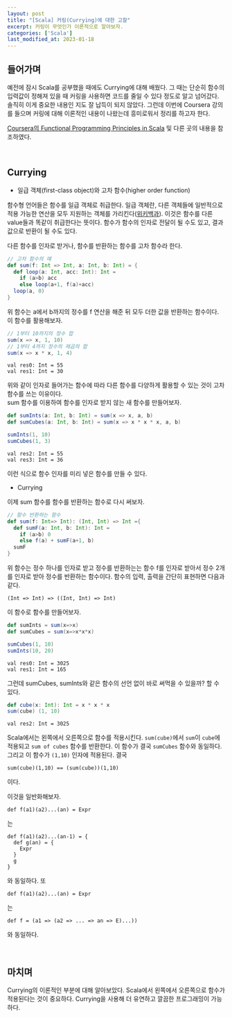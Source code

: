 ```yaml
---
layout: post
title: "[Scala] 커링(Currying)에 대한 고찰"
excerpt: 커링이 무엇인가 이론적으로 알아보자.
categories: ['Scala']
last_modified_at: 2023-01-18
---
```


## 들어가며

예전에 잠시 Scala를 공부했을 때에도 Currying에 대해 배웠다. 그 때는 단순히 함수의 입력값이 정해져 있을 때 커링을 사용하면 코드를 줄일 수 있다 정도로 알고 넘어갔다. 솔직히 이게 중요한 내용인 지도 잘 납득이 되지 않았다. 그런데 이번에 Coursera 강의를 들으며 커링에 대해 이론적인 내용이 나왔는데 흥미로워서 정리를 하고자 한다.   

[Coursera의 Functional Programming Principles in Scala](https://www.coursera.org/learn/scala2-functional-programming) 및 다른 곳의 내용을 참조하였다.

<br/>

## Currying

- 일급 객체(first-class object)와 고차 함수(higher order function)

함수형 언어들은 함수를 일급 객체로 취급한다. 일급 객체란, 다른 객체들에 일반적으로 적용 가능한 연산을 모두 지원하는 객체를 가리킨다([위키백과](https://ko.wikipedia.org/wiki/%EC%9D%BC%EA%B8%89_%EA%B0%9D%EC%B2%B4)). 이것은 함수를 다른 value들과 똑같이 취급한다는 뜻이다. 함수가 함수의 인자로 전달이 될 수도 있고, 결과값으로 반환이 될 수도 있다.   

다른 함수를 인자로 받거나, 함수를 반환하는 함수를 고차 함수라 한다.

```scala
// 고차 함수의 예
def sum(f: Int => Int, a: Int, b: Int) = {
  def loop(a: Int, acc: Int): Int =
    if (a>b) acc
    else loop(a+1, f(a)+acc)
  loop(a, 0)
}
```

위 함수는 a에서 b까지의 정수를 f 연산을 해준 뒤 모두 더한 값을 반환하는 함수이다. 이 함수를 활용해보자.

```scala
// 1부터 10까지의 정수 합
sum(x => x, 1, 10)
// 1부터 4까지 정수의 제곱의 합
sum(x => x * x, 1, 4)
```

```
val res0: Int = 55
val res1: Int = 30
```

위와 같이 인자로 들어가는 함수에 따라 다른 함수를 다양하게 활용할 수 있는 것이 고차 함수를 쓰는 이유이다.  
sum 함수를 이용하여 함수를 인자로 받지 않는 새 함수를 만들어보자.

```scala
def sumInts(a: Int, b: Int) = sum(x => x, a, b)
def sumCubes(a: Int, b: Int) = sum(x => x * x * x, a, b)

sumInts(1, 10)
sumCubes(1, 3)
```

```
val res2: Int = 55
val res3: Int = 36
```

이런 식으로 함수 인자를 미리 넣은 함수를 만들 수 있다.

- Currying

이제 sum 함수를 함수를 반환하는 함수로 다시 써보자.

```scala
// 함수 반환하는 함수
def sum(f: Int=> Int): (Int, Int) => Int ={
  def sumF(a: Int, b: Int): Int =
    if (a>b) 0
    else f(a) + sumF(a+1, b)
  sumF
}
```

위 함수는 정수 하나를 인자로 받고 정수를 반환하는는 함수 f를 인자로 받아서 정수 2개를 인자로 받아 정수를 반환하는 함수이다. 함수의 입력, 출력을 간단히 표현하면 다음과 같다.

    (Int => Int) => ((Int, Int) => Int)

이 함수로 함수를 만들어보자.

```scala
def sumInts = sum(x=>x)
def sumCubes = sum(x=>x*x*x)

sumCubes(1, 10)
sumInts(10, 20)
```

```
val res0: Int = 3025
val res1: Int = 165
```

그런데 sumCubes, sumInts와 같은 함수의 선언 없이 바로 써먹을 수 있을까? 할 수 있다.

```scala
def cube(x: Int): Int = x * x * x
sum(cube) (1, 10)
```

```
val res2: Int = 3025
```

Scala에서는 왼쪽에서 오른쪽으로 함수를 적용시킨다. `sum(cube)`에서 `sum`이 `cube`에 적용되고 `sum of cubes` 함수를 반환한다. 이 함수가 결국 `sumCubes` 함수와 동일하다. 그리고 이 함수가 `(1,10)` 인자에 적용된다. 결국

```
sum(cube)(1,10) == (sum(cube))(1,10)
```

이다.

이것을 일반화해보자.

    def f(a1)(a2)...(an) = Expr

는

    def f(a1)(a2)...(an-1) = {
      def g(an) = {
        Expr
      }
      g
    }

와 동일하다. 또

    def f(a1)(a2)...(an) = Expr

는

    def f = (a1 => (a2 => ... => an => E)...))

와 동일하다.

<br/>

## 마치며

Currying의 이론적인 부분에 대해 알아보았다. Scala에서 왼쪽에서 오른쪽으로 함수가 적용된다는 것이 중요하다. Currying을 사용해 더 유연하고 깔끔한 프로그래밍이 가능하다.
